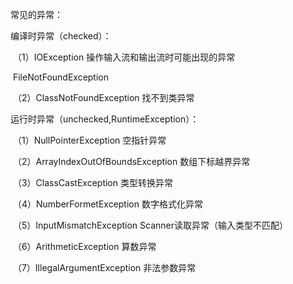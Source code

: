 常见的异常：

编译时异常（checked）：

​	（1）IOException	操作输入流和输出流时可能出现的异常

​    				FileNotFoundException

​	（2）ClassNotFoundException 找不到类异常

运行时异常（unchecked,RuntimeException）：

​	（1）NullPointerException	空指针异常

​	（2）ArrayIndexOutOfBoundsException	数组下标越界异常

​	（3）ClassCastException	类型转换异常

​	（4）NumberFormetException	数字格式化异常

​	（5）InputMismatchException	Scanner读取异常（输入类型不匹配）

​	（6）ArithmeticException	算数异常

​	（7）IllegalArgumentException	非法参数异常